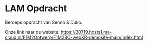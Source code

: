 # LAM Opdracht
Beroeps opdracht van Senno & Duko.

Onze link naar de website: https://30719.hosts1.ma-cloud.nl/F1M2Ontwerp/F1M2BO-webXR-demosite-main/index.html
